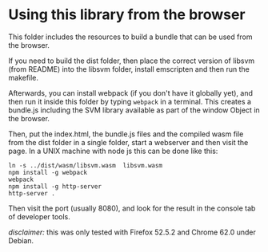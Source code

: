 # Using this library from the browser

This folder includes the resources to build a bundle that can be used from the browser.

If you need to build the dist folder, then place the correct version of libsvm (from README) into the libsvm folder, install emscripten and then run the makefile.

Afterwards, you can install webpack (if you don't have it globally yet), and then run it inside this folder by typing ```webpack``` in a terminal. This creates a bundle.js including the SVM library available as part of the window Object in the browser.

Then, put the index.html, the bundle.js files and the compiled wasm file from the dist folder in a single folder, start a webserver and then visit the page. In a UNIX machine with node js this can be done like this:

```
ln -s ../dist/wasm/libsvm.wasm  libsvm.wasm
npm install -g webpack
webpack
npm install -g http-server
http-server .
```

Then visit the port (usually 8080), and look for the result in the console tab of developer tools.

*disclaimer:* this was only tested with Firefox 52.5.2  and Chrome 62.0 under Debian.
